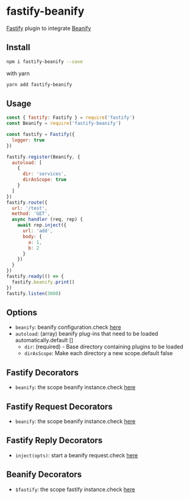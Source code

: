 # fastify-beanify

[Fastify](https://github.com/fastify/fastify) plugin to integrate [Beanify](https://github.com/beanify/beanify)

## Install

```bash
npm i fastify-beanify --save
```

with yarn

```bash
yarn add fastify-beanify
```

## Usage

```javascript
const { fastify: Fastify } = require('fastify')
const Beanify = require('fastify-beanify')

const fastify = Fastify({
  logger: true
})

fastify.register(Beanify, {
  autoload: [
    {
      dir: 'services',
      dirAsScope: true
    }
  ]
})
fastify.route({
  url: '/test',
  method: 'GET',
  async handler (req, rep) {
    await rep.inject({
      url: 'add',
      body: {
        a: 1,
        b: 2
      }
    })
  }
})
fastify.ready(() => {
  fastify.beanify.print()
})
fastify.listen(3000)
```

## Options

- `beanify`: beanify configuration.check [here](https://github.com/beanify/beanify/blob/master/docs/Beanify.md#factory)
- `autoload`: (array) beanify plug-ins that need to be loaded automatically.default []
  - `dir`: (required) - Base directory containing plugins to be loaded
  - `dirAsScope`: Make each directory a new scope.default false

## Fastify Decorators

- `beanify`: the scope beanify instance.check [here](https://github.com/beanify/beanify/blob/master/docs/Beanify.md#instance-properties)

## Fastify Request Decorators

- `beanify`: the scope beanify instance.check [here](https://github.com/beanify/beanify/blob/master/docs/Beanify.md#instance-properties)

## Fastify Reply Decorators

- `inject(opts)`: start a beanify request.check [here](https://github.com/beanify/beanify/blob/master/docs/Inject.md)

## Beanify Decorators

- `$fastify`: the scope fastify instance.check [here](https://github.com/fastify/fastify/blob/master/docs/Server.md#server-methods)
